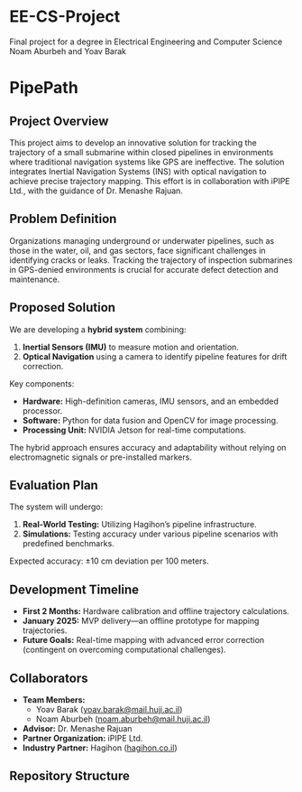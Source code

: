# EE-CS-Project
Final project for a degree in Electrical Engineering and Computer Science Noam Aburbeh and Yoav Barak

# PipePath

## Project Overview
This project aims to develop an innovative solution for tracking the trajectory of a small submarine within closed pipelines in environments where traditional navigation systems like GPS are ineffective. The solution integrates Inertial Navigation Systems (INS) with optical navigation to achieve precise trajectory mapping. This effort is in collaboration with iPIPE Ltd., with the guidance of Dr. Menashe Rajuan.

## Problem Definition
Organizations managing underground or underwater pipelines, such as those in the water, oil, and gas sectors, face significant challenges in identifying cracks or leaks. Tracking the trajectory of inspection submarines in GPS-denied environments is crucial for accurate defect detection and maintenance.

## Proposed Solution
We are developing a **hybrid system** combining:
1. **Inertial Sensors (IMU)** to measure motion and orientation.
2. **Optical Navigation** using a camera to identify pipeline features for drift correction.

Key components:
- **Hardware:** High-definition cameras, IMU sensors, and an embedded processor.
- **Software:** Python for data fusion and OpenCV for image processing.
- **Processing Unit:** NVIDIA Jetson for real-time computations.

The hybrid approach ensures accuracy and adaptability without relying on electromagnetic signals or pre-installed markers.

## Evaluation Plan
The system will undergo:
1. **Real-World Testing:** Utilizing Hagihon’s pipeline infrastructure.
2. **Simulations:** Testing accuracy under various pipeline scenarios with predefined benchmarks.

Expected accuracy: ±10 cm deviation per 100 meters.

## Development Timeline
- **First 2 Months:** Hardware calibration and offline trajectory calculations.
- **January 2025:** MVP delivery—an offline prototype for mapping trajectories.
- **Future Goals:** Real-time mapping with advanced error correction (contingent on overcoming computational challenges).

## Collaborators
- **Team Members:**
  - Yoav Barak ([yoav.barak@mail.huji.ac.il](mailto:yoav.barak@mail.huji.ac.il))
  - Noam Aburbeh ([noam.aburbeh@mail.huji.ac.il](mailto:noam.aburbeh@mail.huji.ac.il))
- **Advisor:** Dr. Menashe Rajuan
- **Partner Organization:** iPIPE Ltd.
- **Industry Partner:** Hagihon ([hagihon.co.il](https://www.hagihon.co.il))

## Repository Structure
